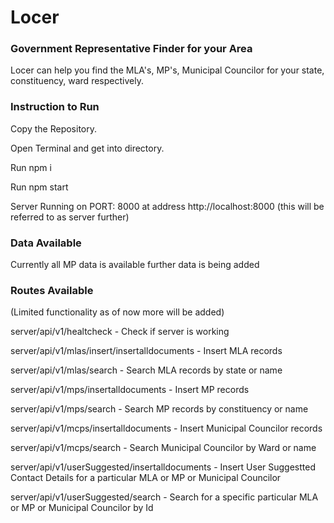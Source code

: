 # Locer

### Government Representative Finder for your Area

Locer can help you find the MLA's, MP's, Municipal Councilor for your state, constituency, ward respectively.

### Instruction to Run

Copy the Repository.

Open Terminal and get into directory.

Run npm i

Run npm start

Server Running on PORT: 8000 at address http://localhost:8000 (this will be referred to as server further)

### Data Available

Currently all MP data is available further data is being added

### Routes Available

(Limited functionality as of now more will be added)

server/api/v1/healtcheck - Check if server is working

server/api/v1/mlas/insert/insertalldocuments - Insert MLA records

server/api/v1/mlas/search - Search MLA records by state or name

server/api/v1/mps/insertalldocuments - Insert MP records

server/api/v1/mps/search - Search MP records by constituency or name

server/api/v1/mcps/insertalldocuments - Insert Municipal Councilor records

server/api/v1/mcps/search - Search Municipal Councilor by Ward or name

server/api/v1/userSuggested/insertalldocuments - Insert User Suggestted Contact Details for a particular MLA or MP or Municipal Councilor

server/api/v1/userSuggested/search - Search for a specific particular MLA or MP or Municipal Councilor by Id